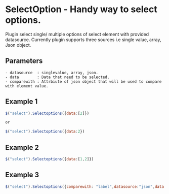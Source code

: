 # SelectOption - Handy way to select options.
Plugin select single/ multiple options of select element with provided datasource. Currently plugin supports three sources i.e single value, array, Json object.

## Parameters 
    - datasource  : singlevalue, array, json.
    - data        : Data that need to be selected.
    - comparewith : Attrbiute of json object that will be used to compare with element value.

## Example 1
```javascript
$("select").Selectoptions({data:[2]})

or 

$("select").Selectoptions({data:2})
```

## Example 2
```javascript
$("select").Selectoptions({data:[1,2]})
```

## Example 3
```javascript
$("select").Selectoptions({comparewith: "label",datasource:"json",data:[{label:"1",Caption:"One"},{label:"3",Caption:"Three"}]})
```
